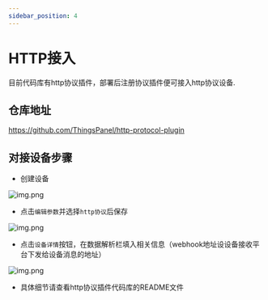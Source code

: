 ```yaml
---
sidebar_position: 4
---
```


# HTTP接入
目前代码库有http协议插件，部署后注册协议插件便可接入http协议设备.

## 仓库地址
https://github.com/ThingsPanel/http-protocol-plugin

## 对接设备步骤
- 创建设备

![img.png](image/http01.png)
- 点击`编辑参数`并选择`http协议`后保存

![img.png](image/http02.png)
- 点击`设备详情`按钮，在数据解析栏填入相关信息（webhook地址设设备接收平台下发给设备消息的地址）

![img.png](image/http03.png)
- 具体细节请查看http协议插件代码库的README文件
